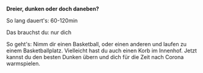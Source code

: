 **Dreier, dunken oder doch daneben?**

So lang dauert's: 60-120min

Das brauchst du: nur dich

So geht's: Nimm dir einen Basketball, oder einen anderen und laufen zu einem Basketballplatz. Vielleicht hast du auch einen Korb im Innenhof. Jetzt kannst du den besten Dunken übern und dich für die Zeit nach Corona warmspielen.
